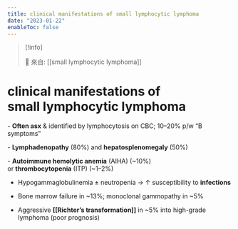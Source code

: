 ```yaml
---
title: clinical manifestations of small lymphocytic lymphoma
date: "2023-01-22"
enableToc: false
---
```


> [!info]
>
> 🌱 來自: [[small lymphocytic lymphoma]]

# clinical manifestations of small lymphocytic lymphoma

- **Often asx** & identified by lymphocytosis on CBC; 10–20% p/w “B symptoms”

- **Lymphadenopathy** (80%) and **hepatosplenomegaly** (50%)

- **Autoimmune hemolytic anemia** (AIHA) (~10%) or **thrombocytopenia** (ITP) (~1–2%)

- Hypogammaglobulinemia ± neutropenia → ↑ susceptibility to **infections**

- Bone marrow failure in ~13%; monoclonal gammopathy in ~5%

- Aggressive **[[Richter’s transformation]]** in ~5% into high-grade lymphoma (poor prognosis)
